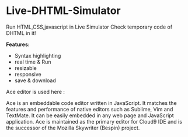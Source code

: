 # Live-DHTML-Simulator
Run HTML,CSS,javascript in Live Simulator Check temporary code of DHTML in it!

**Features:**
- Syntax highlighting
- real time & Run
- resizable
- responsive
- save & download

Ace editor is used here :

Ace is an embeddable code editor written in JavaScript. It matches the features and performance of native editors such as Sublime, Vim and TextMate. It can be easily embedded in any web page and JavaScript application. Ace is maintained as the primary editor for Cloud9 IDE and is the successor of the Mozilla Skywriter (Bespin) project.
